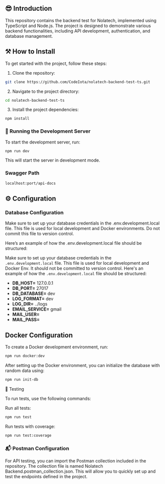 ## 😎 Introduction
This repository contains the backend test for Nolatech, implemented using TypeScript and Node.js. The project is designed to demonstrate various backend functionalities, including API development, authentication, and database management.

## ⚒ How to Install

To get started with the project, follow these steps:

1. Clone the repository:
```bash
git clone https://github.com/CodeIota/nolatech-backend-test-ts.git
```

2. Navigate to the project directory:

```bash
cd nolatech-backend-test-ts
```

3. Install the project dependencies:

```bash
npm install
```

### 🚀 Running the Development Server

To start the development server, run:

```bash
npm run dev
```

This will start the server in development mode.

### Swagger Path
```bash
localhost:port/api-docs
```

## ⚙️ Configuration
### Database Configuration

Make sure to set up your database credentials in the .env.development.local file. This file is used for local development and Docker environments. Do not commit this file to version control.

Here’s an example of how the .env.development.local file should be structured:

Make sure to set up your database credentials in the `.env.development.local` file. This file is used for local development and Docker Env. It should not be committed to version control. Here's an example of how the `.env.development.local` file should be structured:

- **DB_HOST=** 127.0.0.1
- **DB_PORT=** 27017
- **DB_DATABASE=** dev
- **LOG_FORMAT=** dev
- **LOG_DIR=** ../logs
- **EMAIL_SERVICE=** gmail
- **MAIL_USER=**
- **MAIL_PASS=**

## Docker Configuration

To create a Docker development environment, run:

```bash
npm run docker:dev
```

After setting up the Docker environment, you can initialize the database with random data using:

```bash
npm run init-db
```

🧪 Testing

To run tests, use the following commands:

Run all tests:

```bash
npm run test
```

Run tests with coverage:

```bash
npm run test:coverage
```

### 📬 Postman Configuration

For API testing, you can import the Postman collection included in the repository. The collection file is named Nolatech Backend.postman_collection.json. This will allow you to quickly set up and test the endpoints defined in the project.

